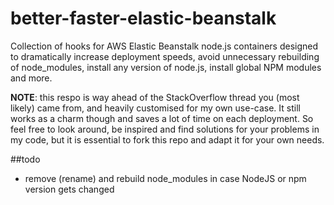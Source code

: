 better-faster-elastic-beanstalk
===============================

Collection of hooks for AWS Elastic Beanstalk node.js containers designed to dramatically increase deployment speeds, avoid unnecessary rebuilding of node_modules, install any version of node.js, install global NPM modules and more.

__NOTE__: this respo is way ahead of the StackOverflow thread you (most likely) came from, and heavily customised for my own use-case. It still works as a charm though and saves a lot of time on each deployment. So feel free to look around, be inspired and find solutions for your problems in my code, but it is essential to fork this repo and  adapt it for your own needs.

##todo
- remove (rename) and rebuild node_modules in case NodeJS or npm version gets changed 
